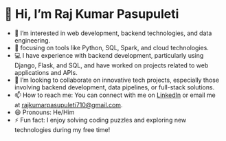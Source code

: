 # 👋 Hi, I’m Raj Kumar Pasupuleti

- 👀 I’m interested in web development, backend technologies, and data engineering.
- 🌱 focusing on tools like Python, SQL, Spark, and cloud technologies.
- 💻 I have experience with backend development, particularly using Django, Flask, and SQL, and have worked on projects related to web applications and APIs.
- 💞️ I’m looking to collaborate on innovative tech projects, especially those involving backend development, data pipelines, or full-stack solutions.
- 📫 How to reach me: You can connect with me on [LinkedIn](https://www.linkedin.com/in/rajkumar-pasupuleti-8a4b27298/) or email me at rajkumarpasupuleti710@gmail.com.
- 😄 Pronouns: He/Him
- ⚡ Fun fact: I enjoy solving coding puzzles and exploring new technologies during my free time!

